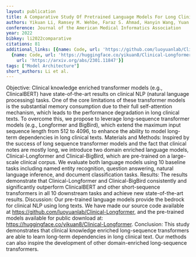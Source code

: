 ```yaml
---
layout: publication
title: A Comparative Study Of Pretrained Language Models For Long Clinical Text
authors: Yikuan Li, Ramsey M. Wehbe, Faraz S. Ahmad, Hanyin Wang, Yuan Luo
conference: Journal of the American Medical Informatics Association
year: 2022
bibkey: li2022comparative
citations: 81
additional_links: [{name: Code, url: 'https://github.com/luoyuanlab/Clinical-Longformer,'},
  {name: Code, url: 'https://huggingface.co/yikuan8/Clinical-Longformer'}, {name: Paper,
    url: 'https://arxiv.org/abs/2301.11847'}]
tags: ["Model Architecture"]
short_authors: Li et al.
---
```

Objective: Clinical knowledge enriched transformer models (e.g.,
ClinicalBERT) have state-of-the-art results on clinical NLP (natural language
processing) tasks. One of the core limitations of these transformer models is
the substantial memory consumption due to their full self-attention mechanism,
which leads to the performance degradation in long clinical texts. To overcome
this, we propose to leverage long-sequence transformer models (e.g., Longformer
and BigBird), which extend the maximum input sequence length from 512 to 4096,
to enhance the ability to model long-term dependencies in long clinical texts.
  Materials and Methods: Inspired by the success of long sequence transformer
models and the fact that clinical notes are mostly long, we introduce two
domain enriched language models, Clinical-Longformer and Clinical-BigBird,
which are pre-trained on a large-scale clinical corpus. We evaluate both
language models using 10 baseline tasks including named entity recognition,
question answering, natural language inference, and document classification
tasks.
  Results: The results demonstrate that Clinical-Longformer and
Clinical-BigBird consistently and significantly outperform ClinicalBERT and
other short-sequence transformers in all 10 downstream tasks and achieve new
state-of-the-art results.
  Discussion: Our pre-trained language models provide the bedrock for clinical
NLP using long texts. We have made our source code available at
https://github.com/luoyuanlab/Clinical-Longformer, and the pre-trained models
available for public download at:
https://huggingface.co/yikuan8/Clinical-Longformer.
  Conclusion: This study demonstrates that clinical knowledge enriched
long-sequence transformers are able to learn long-term dependencies in long
clinical text. Our methods can also inspire the development of other
domain-enriched long-sequence transformers.